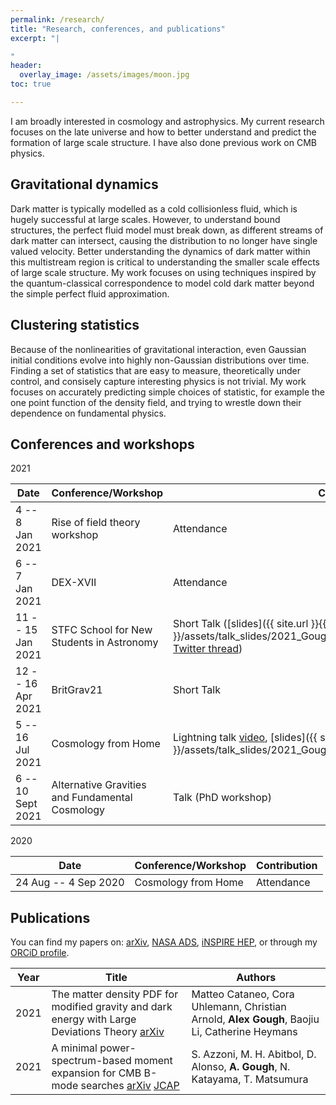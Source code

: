 ```yaml
---
permalink: /research/
title: "Research, conferences, and publications"
excerpt: "|

"
header:
  overlay_image: /assets/images/moon.jpg
toc: true

---
```


I am broadly interested in cosmology and astrophysics. My current research focuses on the late universe and how to better understand and predict the formation of large scale structure. I have also done previous work on CMB physics.

## Gravitational dynamics
 Dark matter is typically modelled as a cold collisionless fluid, which is hugely successful at large scales. However, to understand bound structures, the perfect fluid model must break down, as different streams of dark matter can intersect, causing the distribution to no longer have single valued velocity. Better understanding the dynamics of dark matter within this multistream region is critical to understanding the smaller scale effects of large scale structure. My work focuses on using techniques inspired by the quantum-classical correspondence to model cold dark matter beyond the simple perfect fluid approximation.

## Clustering statistics
Because of the nonlinearities of gravitational interaction, even Gaussian initial conditions evolve into highly non-Gaussian distributions over time. Finding a set of statistics that are easy to measure, theoretically under control, and consisely capture interesting physics is not trivial. My work focuses on accurately predicting simple choices of statistic, for example the one point function of the density field, and trying to wrestle down their dependence on fundamental physics.



## Conferences and workshops
2021

|Date | Conference/Workshop | Contribution |
|---- | ---- | ---- |
|4 -- 8 Jan 2021 | Rise of field theory workshop | Attendance |
|6 -- 7 Jan 2021 | DEX-XVII | Attendance |
|11 -- 15 Jan 2021 | STFC School for New Students in Astronomy| Short Talk ([slides]({{ site.url }}{{ site.baseurl }}/assets/talk_slides/2021_Gough_STFC_Intro_School_for_Astronomy.pdf), [Twitter thread](https://twitter.com/acwgough/status/1349756493214658564?s=20))|
|12 -- 16 Apr 2021 | BritGrav21 | Short Talk |
|5 -- 16 Jul 2021 | Cosmology from Home | Lightning talk [video](https://youtu.be/wJ6jT9LVLP8?t=1165), [slides]({{ site.url }}{{ site.baseurl }}/assets/talk_slides/2021_Gough_CfH_flashtalk.pdf) |
|6 -- 10 Sept 2021| Alternative Gravities and Fundamental Cosmology | Talk (PhD workshop) |


2020

|Date | Conference/Workshop | Contribution |
|---- | ---- | ---- |
|24 Aug -- 4 Sep 2020| Cosmology from Home | Attendance |


## Publications
You can find my papers on: [arXiv](https://arxiv.org/a/gough_a_1.html), [NASA ADS](https://ui.adsabs.harvard.edu/search/q=orcid%3A0000-0002-1524-6949&sort=date+desc), [iNSPIRE HEP](https://inspirehep.net/authors/1837179), or through my [ORCiD profile](https://orcid.org/0000-0002-1524-6949).

|Year | Title | Authors |
|---  | ---   | ---     |
|2021 | The matter density PDF for modified gravity and dark energy with Large Deviations Theory [arXiv](https://arxiv.org/abs/2109.02636)| Matteo Cataneo, Cora Uhlemann, Christian Arnold, **Alex Gough**, Baojiu Li, Catherine Heymans |
|2021 | A minimal power-spectrum-based moment expansion for CMB B-mode searches [arXiv](https://arxiv.org/abs/2011.11575) [JCAP](https://doi.org/10.1088/1475-7516/2021/05/047) | S. Azzoni, M. H. Abitbol, D. Alonso, **A. Gough**, N. Katayama, T. Matsumura |
